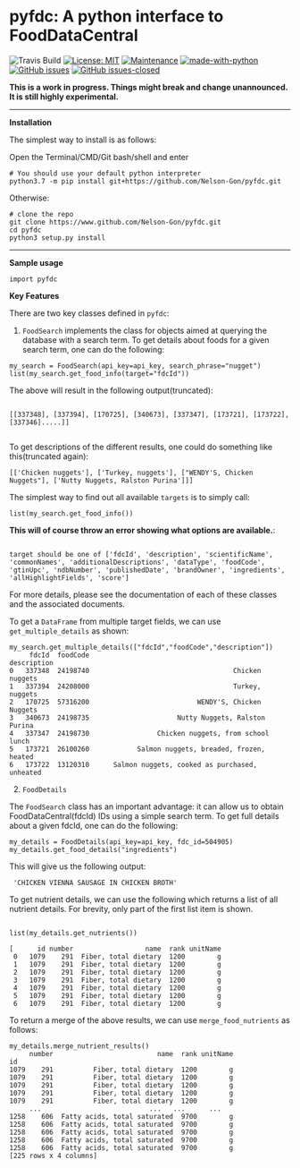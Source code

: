 # pyfdc: A python interface to FoodDataCentral
![Travis Build](https://travis-ci.com/Nelson-Gon/pyfdc.svg?branch=master)
[![License: MIT](https://img.shields.io/badge/License-MIT-blue.svg)](https://opensource.org/licenses/MIT)
[![Maintenance](https://img.shields.io/badge/Maintained%3F-yes-green.svg)](https://GitHub.com/Nelson-Gon/pyfdc/graphs/commit-activity)
[![made-with-python](https://img.shields.io/badge/Made%20with-Python-1f425f.svg)](https://www.python.org/)
[![GitHub issues](https://img.shields.io/github/issues/Nelson-Gon/pyfdc.svg)](https://GitHub.com/Nelson-Gon/pyfdc/issues/)
[![GitHub issues-closed](https://img.shields.io/github/issues-closed/Nelson-Gon/pyfdc.svg)](https://GitHub.com/Nelson-Gon/pyfdc/issues?q=is%3Aissue+is%3Aclosed)


**This is a work in progress. Things might break and change unannounced. It is still highly experimental.**

----

**Installation**

The simplest way to install is as follows:

Open the Terminal/CMD/Git bash/shell and enter

```
# You should use your default python interpreter
python3.7 -m pip install git+https://github.com/Nelson-Gon/pyfdc.git

```

Otherwise:

```
# clone the repo
git clone https://www.github.com/Nelson-Gon/pyfdc.git
cd pyfdc
python3 setup.py install

```
---

**Sample usage**

```
import pyfdc

```

**Key Features**

There are two key classes defined in `pyfdc`: 
1. `FoodSearch` implements the class for objects aimed at querying the database with a search term.
To get details about foods for a given search term, one can do the following:
```
my_search = FoodSearch(api_key=api_key, search_phrase="nugget")
list(my_search.get_food_info(target="fdcId"))

```

The above will result in the following output(truncated):

```

[[337348], [337394], [170725], [340673], [337347], [173721], [173722], [337346].....]]


```
To get descriptions of the different results, one could do something like this(truncated again):

```
[['Chicken nuggets'], ['Turkey, nuggets'], ["WENDY'S, Chicken Nuggets"], ['Nutty Nuggets, Ralston Purina']]]

```
The simplest way to find out all available `targets` is to simply call:

```
list(my_search.get_food_info())

```
**This will of course throw an error showing what options are available.**:

```

target should be one of ['fdcId', 'description', 'scientificName', 'commonNames', 'additionalDescriptions', 'dataType', 'foodCode', 'gtinUpc', 'ndbNumber', 'publishedDate', 'brandOwner', 'ingredients', 'allHighlightFields', 'score']

```
For more details, please see the documentation of each of these classes and the
associated documents.

To get a `DataFrame` from multiple target fields, we can use `get_multiple_details` as shown:

```
my_search.get_multiple_details(["fdcId","foodCode","description"])
     fdcId  foodCode                                        description
0   337348  24198740                                    Chicken nuggets
1   337394  24208000                                    Turkey, nuggets
2   170725  57316200                           WENDY'S, Chicken Nuggets
3   340673  24198735                      Nutty Nuggets, Ralston Purina
4   337347  24198730                 Chicken nuggets, from school lunch
5   173721  26100260            Salmon nuggets, breaded, frozen, heated
6   173722  13120310      Salmon nuggets, cooked as purchased, unheated
```

2. `FoodDetails`

The `FoodSearch` class has an important advantage: it can allow us to obtain
FoodDataCentral(fdcId) IDs using a simple search term. To get full details about a given 
fdcId, one can do the following:

```
my_details = FoodDetails(api_key=api_key, fdc_id=504905)
my_details.get_food_details("ingredients")

```
This will give us the following output:

```
 'CHICKEN VIENNA SAUSAGE IN CHICKEN BROTH'

```
To get nutrient details, we can use the following which returns a list of all 
nutrient details. For brevity, only part of the first list item is shown.

```

list(my_details.get_nutrients())

[      id number                  name  rank unitName
 0   1079    291  Fiber, total dietary  1200        g
 1   1079    291  Fiber, total dietary  1200        g
 2   1079    291  Fiber, total dietary  1200        g
 3   1079    291  Fiber, total dietary  1200        g
 4   1079    291  Fiber, total dietary  1200        g
 5   1079    291  Fiber, total dietary  1200        g
 6   1079    291  Fiber, total dietary  1200        g

```

To return a merge of the above results, we can use `merge_food_nutrients` as follows:

```
my_details.merge_nutrient_results()
     number                          name  rank unitName
id                                                      
1079    291          Fiber, total dietary  1200        g
1079    291          Fiber, total dietary  1200        g
1079    291          Fiber, total dietary  1200        g
1079    291          Fiber, total dietary  1200        g
1079    291          Fiber, total dietary  1200        g
     ...                           ...   ...      ...
1258    606  Fatty acids, total saturated  9700        g
1258    606  Fatty acids, total saturated  9700        g
1258    606  Fatty acids, total saturated  9700        g
1258    606  Fatty acids, total saturated  9700        g
1258    606  Fatty acids, total saturated  9700        g
[225 rows x 4 columns]

```

